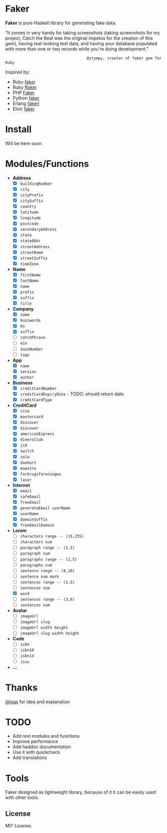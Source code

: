 # Faker

**Faker** is pure Haskell library for generating fake data.

  “It comes in very handy for taking screenshots (taking screenshots for my project, Catch the Best was the original   impetus for the creation of this gem), having real-looking test data, and having your database populated with more   than one or two records while you're doing development.”
                                        
                                        @stympy, creator of faker gem for Ruby

Inspired by:

* Ruby [faker](https://github.com/stympy/faker)
* Ruby [ffaker](https://github.com/EmmanuelOga/ffaker)
* PHP [Faker](https://github.com/fzaninotto/Faker)
* Python [faker](https://github.com/joke2k/Faker)
* Erlang [fakerl](https://github.com/mawuli-ypa/fakerl)
* Elixir [faker](https://github.com/igas/faker)

# Install

Will be here soon

# Modules/Functions

* **Address**
  - [x] `buildingNumber`
  - [x] `city`
  - [x] `cityPrefix`
  - [x] `citySuffix`
  - [x] `country`
  - [x] `latitude`
  - [x] `longitude`
  - [x] `postcode`
  - [x] `secondaryAddress`
  - [x] `state`
  - [x] `stateAbbr`
  - [x] `streetAddress`
  - [x] `streetName`
  - [x] `streetSuffix`
  - [x] `timeZone`
* **Name**
  - [x] `firstName`
  - [x] `lastName`
  - [x] `name`
  - [x] `prefix`
  - [x] `suffix`
  - [x] `title`
* **Company**
  - [x] `name`
  - [x] `buzzwords`
  - [x] `bs`
  - [x] `suffix`
  - [ ] `catchPhrase`
  - [ ] `ein`
  - [ ] `dunsNumber`
  - [ ] `logo`
* **App**
  - [x] `name`
  - [x] `version`
  - [x] `author`
* **Business**
  - [x] `creditCardNumber`
  - [x] `creditCardExpiryDate` - TODO: should return date
  - [x] `creditCardType`
* **CreditCard**
  - [x] `visa`
  - [x] `mastercard`
  - [x] `discover`
  - [x] `discover`
  - [x] `americanExpress`
  - [x] `dinersClub`
  - [x] `jcb`
  - [x] `switch`
  - [x] `solo`
  - [x] `dankort`
  - [x] `maestro`
  - [x] `forbrugsforeningen`
  - [x] `laser`
* **Internet**
  - [x] `email`
  - [x] `safeEmail`
  - [x] `freeEmail`
  - [x] `generateEmail userName`
  - [x] `userName`
  - [x] `domainSuffix`
  - [x] `freeEmailDomain`
* **Lorem**
  - [ ] `characters range -- (15,255)`
  - [ ] `characters num`
  - [ ] `paragraph range -- (2,5)`
  - [ ] `paragraph num`
  - [ ] `paragraphs range -- (2,5)`
  - [ ] `paragraphs num`
  - [ ] `sentence range -- (4,10)`
  - [ ] `sentence num mark`
  - [ ] `sentences range -- (2,5)`
  - [ ] `sentences num`
  - [x] `word`
  - [ ] `sentences range -- (3,6)`
  - [ ] `sentences num`
* **Avatar**
  - [ ] `imageUrl`
  - [ ] `imageUrl slug`
  - [ ] `imageUrl width height`
  - [ ] `imageUrl slug width height`
* **Code**
  - [ ] `isbn`
  - [ ] `isbn10`
  - [ ] `isbn13`
  - [ ] `issn`
* **...**

# Thanks

[@igas](https://github.com/igas) for idea and explanation

# TODO

* Add rest modules and functions
* Improve performance
* Add haddoc documentation
* Use it with quickcheck
* Add translations

# Tools

Faker designed as lightweight library, because of it it can be easily used with
other tools.

## License

MIT License.

